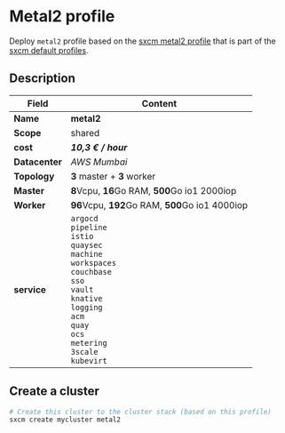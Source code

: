 # Metal2 profile

Deploy `metal2` profile based on the [sxcm metal2 profile](https://raw.githubusercontent.com/startxfr/sxcm/main/src/profiles/install-config-metal2.yml) that is part of the [sxcm default profiles](../../3-profiles).

## Description

| Field          | Content                                                                                                                                                      |
| -------------- | ------------------------------------------------------------------------------------------------------------------------------------------------------------ |
| **Name**       | **metal2**                                                                                                                                                   |
| **Scope**      | shared                                                                                                                                                       |
| **cost**       | ***10,3 € / hour***                                                                                                                                          |
| **Datacenter** | _AWS Mumbai_                                                                                                                                                 |
| **Topology**   | **3** master + **3** worker                                                                                                                                  |
| **Master**     | **8**Vcpu, **16**Go RAM, **500**Go io1 2000iop                                                                                                               |
| **Worker**     | **96**Vcpu, **192**Go RAM, **500**Go io1 4000iop                                                                                                             |
| **service**    | `argocd`  <br/> `pipeline`  <br/> `istio`  <br/> `quaysec`  <br/> `machine`  <br/> `workspaces`  <br/> `couchbase`  <br/> `sso`  <br/> `vault`  <br/> `knative`  <br/> `logging`  <br/> `acm`  <br/> `quay`  <br/> `ocs`  <br/> `metering`  <br/> `3scale`  <br/> `kubevirt` |

## Create a cluster

```bash
# Create this cluster to the cluster stack (based on this profile)
sxcm create mycluster metal2
```
